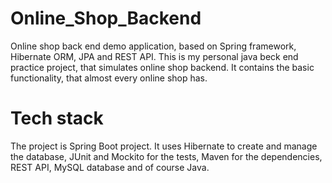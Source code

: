 # Online_Shop_Backend
Online shop back end demo application, based on Spring framework, Hibernate ORM, JPA and REST API. 
This is my personal java beck end practice project, that simulates online shop backend. It contains the basic functionality,
that almost every online shop has.

# Tech stack
The project is Spring Boot project. It uses Hibernate to create and manage the database, JUnit and Mockito for the tests, Maven for the
dependencies, REST API, MySQL database and of course Java.
